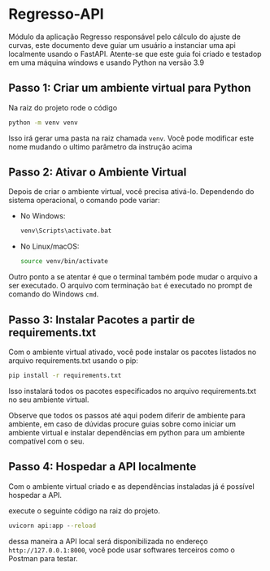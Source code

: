 # Regresso-API

Módulo da aplicação Regresso responsável pelo cálculo do ajuste de curvas, este documento deve guiar um usuário a instanciar uma api localmente usando o FastAPI. Atente-se que este guia foi criado e testadop em uma máquina windows e usando Python na versão 3.9

## Passo 1: Criar um ambiente virtual para Python

Na raiz do projeto rode o código

```cmd
python -m venv venv
```

Isso irá gerar uma pasta na raiz chamada `venv`. Você pode modificar este nome mudando o ultimo parâmetro da instrução acima

## Passo 2: Ativar o Ambiente Virtual

Depois de criar o ambiente virtual, você precisa ativá-lo. Dependendo do sistema operacional, o comando pode variar:
- No Windows:
  ```bash
  venv\Scripts\activate.bat
  ```
- No Linux/macOS:
  ```bash
  source venv/bin/activate
  ```

Outro ponto a se atentar é que o terminal também pode mudar o arquivo a ser executado. O arquivo com terminação `bat` é executado no prompt de comando do Windows `cmd`.

## Passo 3: Instalar Pacotes a partir de requirements.txt

Com o ambiente virtual ativado, você pode instalar os pacotes listados no arquivo requirements.txt usando o pip:
```bash
pip install -r requirements.txt
```
Isso instalará todos os pacotes especificados no arquivo requirements.txt no seu ambiente virtual.

Observe que todos os passos até aqui podem diferir de ambiente para ambiente, em caso de dúvidas procure guias sobre como iniciar um ambiente virtual e instalar dependências em python para um ambiente compatível com o seu.

## Passo 4: Hospedar a API localmente

Com o ambiente virtual criado e as dependências instaladas já é possível hospedar a API.

execute o seguinte código na raiz do projeto.

```cmd
uvicorn api:app --reload
```

dessa maneira a API local será disponibilizada no endereço `http://127.0.0.1:8000`, você pode usar softwares terceiros como o Postman para testar.
